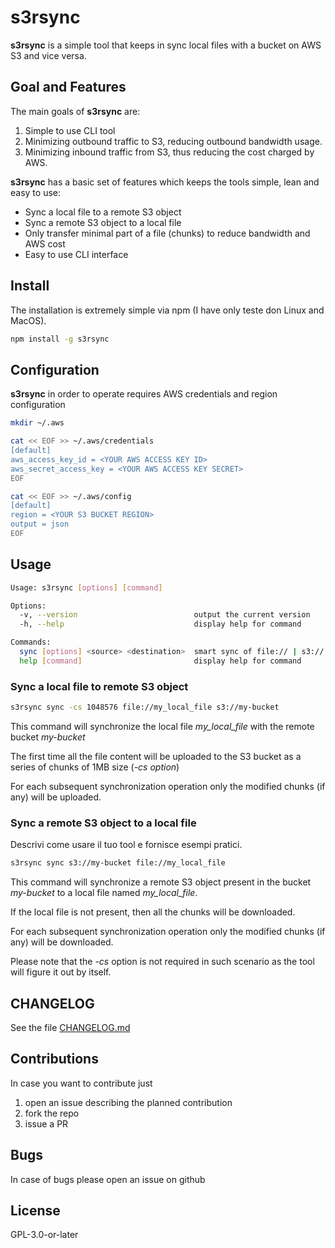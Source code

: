 # s3rsync

**s3rsync** is a simple tool that keeps in sync local files with a bucket on AWS S3 and vice versa.

## Goal and Features

The main goals of **s3rsync** are:

1. Simple to use CLI tool
2. Minimizing outbound traffic to S3, reducing outbound bandwidth usage.
3. Minimizing inbound traffic from S3, thus reducing the cost charged by AWS.


**s3rsync** has a basic set of features which keeps the tools simple, lean and easy to use:

- Sync a local file to a remote S3 object
- Sync a remote S3 object to a local file
- Only transfer minimal part of a file (chunks) to reduce bandwidth and AWS cost
- Easy to use CLI interface


## Install

The installation is extremely simple via npm (I have only teste don Linux and MacOS).

```bash
npm install -g s3rsync
```

## Configuration

**s3rsync** in order to operate requires AWS credentials and region configuration

```bash 
mkdir ~/.aws

cat << EOF >> ~/.aws/credentials
[default]
aws_access_key_id = <YOUR AWS ACCESS KEY ID>
aws_secret_access_key = <YOUR AWS ACCESS KEY SECRET> 
EOF

cat << EOF >> ~/.aws/config
[default]
region = <YOUR S3 BUCKET REGION>
output = json
EOF
```

## Usage

```bash
Usage: s3rsync [options] [command]

Options:
  -v, --version                          output the current version
  -h, --help                             display help for command

Commands:
  sync [options] <source> <destination>  smart sync of file:// | s3:// source to file:// | s3:// destination
  help [command]                         display help for command

```

### Sync a local file to remote S3 object

```bash
s3rsync sync -cs 1048576 file://my_local_file s3://my-bucket 
```

This command will synchronize the local file *my_local_file* with the remote bucket *my-bucket*

The first time all the file content will be uploaded to the S3 bucket as a series of chunks of 1MB size (*-cs option*)

For each subsequent synchronization operation only the modified chunks (if any) will be uploaded.

### Sync a remote S3 object to a local file


Descrivi come usare il tuo tool e fornisce esempi pratici.

```bash
s3rsync sync s3://my-bucket file://my_local_file  
```

This command will synchronize a remote S3 object present in the bucket *my-bucket* to a local file named *my_local_file*.

If the local file is not present, then all the chunks will be downloaded.

For each subsequent synchronization operation only the modified chunks (if any) will be downloaded.

Please  note that the *-cs* option is not required in such scenario as the tool will figure it out by itself.

## CHANGELOG

See the file [CHANGELOG.md](https://github.com/profmancusoa/s3rsync/blob/main/CHANGELOG.md)

## Contributions

In case you want to contribute just

1. open an issue describing the planned contribution
2. fork the repo
3. issue a PR

## Bugs

In case of bugs please open an issue on github

## License

GPL-3.0-or-later
